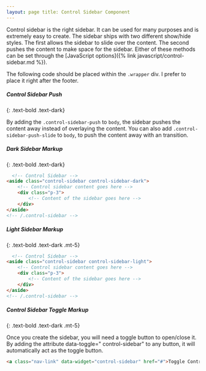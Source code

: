 ```yaml
---
layout: page title: Control Sidebar Component
---
```


Control sidebar is the right sidebar. It can be used for many purposes and is extremely easy to create. The sidebar
ships with two different show/hide styles. The first allows the sidebar to slide over the content. The second pushes the
content to make space for the sidebar. Either of these methods can be set through the [JavaScript options]({% link
javascript/control-sidebar.md %}).

The following code should be placed within the `.wrapper` div. I prefer to place it right after the footer.

##### Control Sidebar Push

{: .text-bold .text-dark}

By adding the `.control-sidebar-push` to `body`, the sidebar pushes the content away instead of overlaying the content.
You can also add `.control-sidebar-push-slide` to `body`, to push the content away with an transition.

##### Dark Sidebar Markup

{: .text-bold .text-dark}

```html
  <!-- Control Sidebar -->
<aside class="control-sidebar control-sidebar-dark">
    <!-- Control sidebar content goes here -->
    <div class="p-3">
        <!-- Content of the sidebar goes here -->
    </div>
</aside>
<!-- /.control-sidebar -->
```

##### Light Sidebar Markup

{: .text-bold .text-dark .mt-5}

```html
  <!-- Control Sidebar -->
<aside class="control-sidebar control-sidebar-light">
    <!-- Control sidebar content goes here -->
    <div class="p-3">
        <!-- Content of the sidebar goes here -->
    </div>
</aside>
<!-- /.control-sidebar -->
```

##### Control Sidebar Toggle Markup

{: .text-bold .text-dark .mt-5}

Once you create the sidebar, you will need a toggle button to open/close it. By adding the attribute data-toggle="
control-sidebar" to any button, it will automatically act as the toggle button.

```html
<a class="nav-link" data-widget="control-sidebar" href="#">Toggle Control Sidebar</a>
```
